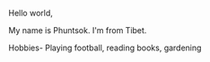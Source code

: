 Hello world,

My name is Phuntsok. I'm from Tibet.
 
Hobbies- Playing football, reading books, gardening 

